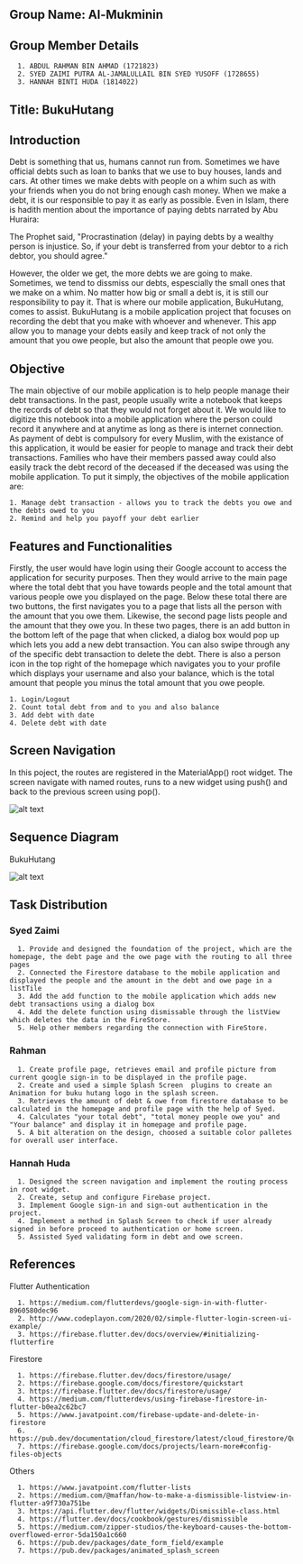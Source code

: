 ## Group Name: Al-Mukminin

## Group Member Details
      1. ABDUL RAHMAN BIN AHMAD (1721823)
      2. SYED ZAIMI PUTRA AL-JAMALULLAIL BIN SYED YUSOFF (1728655)
      3. HANNAH BINTI HUDA (1814022)

## Title: BukuHutang

## Introduction
Debt is something that us, humans cannot run from. Sometimes we have official debts such as loan to banks that we use to buy houses, lands and cars. At other times we make debts with people on a whim such as with your friends when you do not bring enough cash money. When we make a debt, it is our responsible to pay it as early as possible. Even in Islam, there is hadith mention about the importance of paying debts narrated by Abu Huraira:

The Prophet said, "Procrastination (delay) in paying debts by a wealthy person is injustice. So, if your debt is transferred from your debtor to a rich debtor, you should agree."

However, the older we get, the more debts we are going to make. Sometimes, we tend to dissmiss our debts, espescially the small ones that we make on a whim. No matter how big or small a debt is, it is still our responsibility to pay it. That is where our mobile application, BukuHutang, comes to assist. BukuHutang is a mobile application project that focuses on recording the debt that you make with whoever and whenever. This app allow you to manage your debts easily and keep track of not only the amount that you owe people, but also the amount that people owe you. 


## Objective
The main objective of our mobile application is to help people manage their debt transactions. In the past, people usually write a notebook that keeps the records of debt so that they would not forget about it. We would like to digitize this notebook into a mobile application where the person could record it anywhere and at anytime as long as there is internet connection. As payment of debt is compulsory for every Muslim, with the existance of this application, it would be easier for people to manage and track their debt transactions. Families who have their members passed away could also easily track the debt record of the deceased if the deceased was using the mobile application. To put it simply, the objectives of the mobile application are: 

    1. Manage debt transaction - allows you to track the debts you owe and the debts owed to you
    2. Remind and help you payoff your debt earlier

## Features and Functionalities
Firstly, the user would have login using their Google account to access the application for security purposes. Then they would arrive to the main page where the total debt that you have towards people and the total amount that various people owe you displayed on the page. Below these total there are two buttons, the first navigates you to a page that lists all the person with the amount that you owe them. Likewise, the second page lists people and the amount that they owe you. In these two pages, there is an add button in the bottom left of the page that when clicked, a dialog box would pop up which lets you add a new debt transaction. You can also swipe through any of the specific debt transaction to delete the debt. There is also a person icon in the top right of the homepage which navigates you to your profile which displays your username and also your balance, which is the total amount that people you minus the total amount that you owe people.

    1. Login/Logout 
    2. Count total debt from and to you and also balance
    3. Add debt with date
    4. Delete debt with date


## Screen Navigation 
In this poject, the routes are registered in the MaterialApp() root widget. The screen navigate with named routes, runs to a new widget using push() and back to the previous screen using pop().

![alt text](ScreenNavigation.jpg)

## Sequence Diagram

BukuHutang

![alt text](sequencediagram.png)

## Task Distribution

### Syed Zaimi
      1. Provide and designed the foundation of the project, which are the homepage, the debt page and the owe page with the routing to all three pages
      2. Connected the Firestore database to the mobile application and displayed the people and the amount in the debt and owe page in a listTile
      3. Add the add function to the mobile application which adds new debt transactions using a dialog box
      4. Add the delete function using dismissable through the listView which deletes the data in the FireStore.
      5. Help other members regarding the connection with FireStore.
      
 ### Rahman
      1. Create profile page, retrieves email and profile picture from current google sign-in to be displayed in the profile page.
      2. Create and used a simple Splash Screen  plugins to create an Animation for buku hutang logo in the splash screen.
      3. Retrieves the amount of debt & owe from firestore database to be calculated in the homepage and profile page with the help of Syed.
      4. Calculates "your total debt", "total money people owe you" and "Your balance" and display it in homepage and profile page.
      5. A bit alteration on the design, choosed a suitable color palletes for overall user interface.
      
### Hannah Huda
      1. Designed the screen navigation and implement the routing process in root widget. 
      2. Create, setup and configure Firebase project.
      3. Implement Google sign-in and sign-out authentication in the project.
      4. Implement a method in Splash Screen to check if user already signed in before proceed to authentication or home screen.
      5. Assisted Syed validating form in debt and owe screen.
      
## References
Flutter Authentication

      1. https://medium.com/flutterdevs/google-sign-in-with-flutter-8960580dec96
      2. http://www.codeplayon.com/2020/02/simple-flutter-login-screen-ui-example/
      3. https://firebase.flutter.dev/docs/overview/#initializing-flutterfire
      
      
Firestore

      1. https://firebase.flutter.dev/docs/firestore/usage/
      2. https://firebase.google.com/docs/firestore/quickstart
      3. https://firebase.flutter.dev/docs/firestore/usage/
      4. https://medium.com/flutterdevs/using-firebase-firestore-in-flutter-b0ea2c62bc7
      5. https://www.javatpoint.com/firebase-update-and-delete-in-firestore
      6. https://pub.dev/documentation/cloud_firestore/latest/cloud_firestore/QuerySnapshot/docs.html
      7. https://firebase.google.com/docs/projects/learn-more#config-files-objects
      
      
 Others 
      
      1. https://www.javatpoint.com/flutter-lists
      2. https://medium.com/@maffan/how-to-make-a-dismissible-listview-in-flutter-a9f730a751be
      3. https://api.flutter.dev/flutter/widgets/Dismissible-class.html
      4. https://flutter.dev/docs/cookbook/gestures/dismissible
      5. https://medium.com/zipper-studios/the-keyboard-causes-the-bottom-overflowed-error-5da150a1c660
      6. https://pub.dev/packages/date_form_field/example
      7. https://pub.dev/packages/animated_splash_screen
